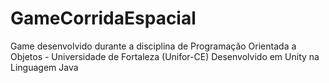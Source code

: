 # GameCorridaEspacial
Game desenvolvido durante a disciplina de Programação Orientada a Objetos - Universidade de Fortaleza (Unifor-CE) Desenvolvido em Unity na Linguagem Java 
